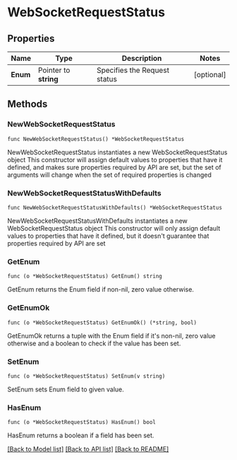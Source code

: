 # WebSocketRequestStatus

## Properties

Name | Type | Description | Notes
------------ | ------------- | ------------- | -------------
**Enum** | Pointer to **string** | Specifies the Request status | [optional] 

## Methods

### NewWebSocketRequestStatus

`func NewWebSocketRequestStatus() *WebSocketRequestStatus`

NewWebSocketRequestStatus instantiates a new WebSocketRequestStatus object
This constructor will assign default values to properties that have it defined,
and makes sure properties required by API are set, but the set of arguments
will change when the set of required properties is changed

### NewWebSocketRequestStatusWithDefaults

`func NewWebSocketRequestStatusWithDefaults() *WebSocketRequestStatus`

NewWebSocketRequestStatusWithDefaults instantiates a new WebSocketRequestStatus object
This constructor will only assign default values to properties that have it defined,
but it doesn't guarantee that properties required by API are set

### GetEnum

`func (o *WebSocketRequestStatus) GetEnum() string`

GetEnum returns the Enum field if non-nil, zero value otherwise.

### GetEnumOk

`func (o *WebSocketRequestStatus) GetEnumOk() (*string, bool)`

GetEnumOk returns a tuple with the Enum field if it's non-nil, zero value otherwise
and a boolean to check if the value has been set.

### SetEnum

`func (o *WebSocketRequestStatus) SetEnum(v string)`

SetEnum sets Enum field to given value.

### HasEnum

`func (o *WebSocketRequestStatus) HasEnum() bool`

HasEnum returns a boolean if a field has been set.


[[Back to Model list]](../README.md#documentation-for-models) [[Back to API list]](../README.md#documentation-for-api-endpoints) [[Back to README]](../README.md)


